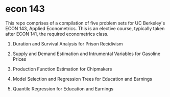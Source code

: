 # econ 143

This repo comprises of a compilation of five problem sets for UC Berkeley's ECON 143, Applied Econometrics. This is an elective course, typically taken after ECON 141, the required econometrics class.

  1) Duration and Survival Analysis for Prison Recidivism

  2) Supply and Demand Estimation and Intrumental Variables for Gasoline Prices

  3) Production Function Estimation for Chipmakers

  4) Model Selection and Regression Trees for Education and Earnings

  5) Quantile Regression for Education and Earnings